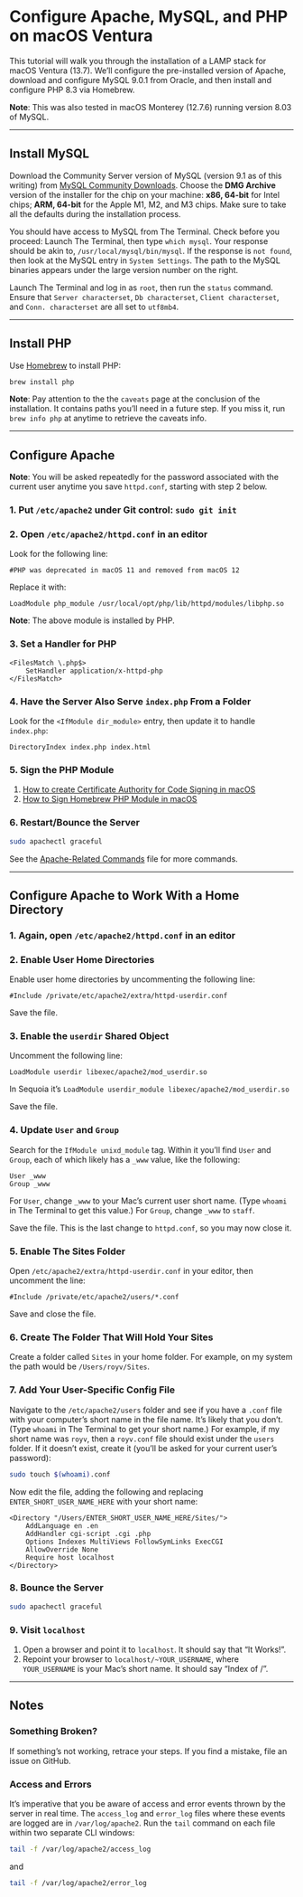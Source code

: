 # Configure Apache, MySQL, and PHP on macOS Ventura

This tutorial will walk you through the installation of a LAMP stack for macOS Ventura (13.7). We’ll configure the pre-installed version of Apache, download and configure MySQL 9.0.1 from Oracle, and then install and configure PHP 8.3 via Homebrew.

**Note**: This was also tested in macOS Monterey (12.7.6) running version 8.03 of MySQL.

---

## Install MySQL

Download the Community Server version of MySQL (version 9.1 as of this writing) from [MySQL Community Downloads](https://dev.mysql.com/downloads/mysql/). Choose the **DMG Archive** version of the installer for the chip on your machine: **x86, 64-bit** for Intel chips; **ARM, 64-bit** for the Apple M1, M2, and M3 chips. Make sure to take all the defaults during the installation process.

You should have access to MySQL from The Terminal. Check before you proceed: Launch The Terminal, then type `which mysql`. Your response should be akin to, `/usr/local/mysql/bin/mysql`. If the response is `not found`, then look at the MySQL entry in `System Settings`. The path to the MySQL binaries appears under the large version number on the right.

Launch The Terminal and log in as `root`, then run the `status` command. Ensure that `Server characterset`, `Db characterset`, `Client characterset`, and `Conn. characterset` are all set to `utf8mb4`.

---

## Install PHP

Use [Homebrew](https://brew.sh/) to install PHP:

```bash
brew install php
```

**Note**: Pay attention to the the `caveats` page at the conclusion of the installation. It contains paths you’ll need in a future step. If you miss it, run `brew info php` at anytime to retrieve the caveats info.

---

## Configure Apache

**Note**: You will be asked repeatedly for the password associated with the current user anytime you save `httpd.conf`, starting with step 2 below.

### 1. Put `/etc/apache2` under Git control: `sudo git init`

### 2. Open `/etc/apache2/httpd.conf` in an editor

Look for the following line:

```apacheconf
#PHP was deprecated in macOS 11 and removed from macOS 12
```

Replace it with:

```apacheconf
LoadModule php_module /usr/local/opt/php/lib/httpd/modules/libphp.so
```

**Note**: The above module is installed by PHP.

### 3. Set a Handler for PHP

```apacheconf
<FilesMatch \.php$>
    SetHandler application/x-httpd-php
</FilesMatch>
```

### 4. Have the Server Also Serve `index.php` From a Folder

Look for the `<IfModule dir_module>` entry, then update it to handle `index.php`:

```apacheconf
DirectoryIndex index.php index.html
```

### 5. Sign the PHP Module

1. [How to create Certificate Authority for Code Signing in macOS](https://www.simplified.guide/macos/keychain-ca-code-signing-create)
2. [How to Sign Homebrew PHP Module in macOS](https://www.simplified.guide/macos/apache-php-homebrew-codesign)

### 6. Restart/Bounce the Server

```bash
sudo apachectl graceful
```

See the [Apache-Related Commands](some-apache-commands.md) file for more commands.

---

## Configure Apache to Work With a Home Directory

### 1. Again, open `/etc/apache2/httpd.conf` in an editor

### 2. Enable User Home Directories

Enable user home directories by uncommenting the following line:

```apacheconf
#Include /private/etc/apache2/extra/httpd-userdir.conf
```

Save the file.

### 3. Enable the `userdir` Shared Object

Uncomment the following line:

```apacheconf
LoadModule userdir libexec/apache2/mod_userdir.so
```

In Sequoia it’s `LoadModule userdir_module libexec/apache2/mod_userdir.so`

Save the file.

### 4. Update `User` and `Group`

Search for the `IfModule unixd_module` tag. Within it you’ll find `User` and `Group`, each of which likely has a `_www` value, like the following:

```apacheconf
User _www
Group _www
```

For `User`, change `_www` to your Mac’s current user short name. (Type `whoami` in The Terminal to get this value.) For `Group`, change `_www` to `staff`.

Save the file. This is the last change to `httpd.conf`, so you may now close it.

### 5. Enable The Sites Folder

Open `/etc/apache2/extra/httpd-userdir.conf` in your editor, then uncomment the
line:

```apacheconf
#Include /private/etc/apache2/users/*.conf
```

Save and close the file.

### 6. Create The Folder That Will Hold Your Sites

Create a folder called `Sites` in your home folder. For example, on my system
the path would be `/Users/royv/Sites`.

### 7. Add Your User-Specific Config File

Navigate to the `/etc/apache2/users` folder and see if you have a `.conf` file with your computer’s short name in the file name. It’s likely that you don’t. (Type `whoami` in The Terminal to get your short name.) For example, if my short name was `royv`, then a `royv.conf` file should exist under the `users` folder. If it doesn’t exist, create it (you’ll be asked for your current user’s password):

```bash
sudo touch $(whoami).conf
```

Now edit the file, adding the following and replacing `ENTER_SHORT_USER_NAME_HERE` with your short name:

```apacheconf
<Directory "/Users/ENTER_SHORT_USER_NAME_HERE/Sites/">
    AddLanguage en .en
    AddHandler cgi-script .cgi .php
    Options Indexes MultiViews FollowSymLinks ExecCGI
    AllowOverride None
    Require host localhost
</Directory>
```

### 8. Bounce the Server

```bash
sudo apachectl graceful
```

### 9. Visit `localhost`

1. Open a browser and point it to `localhost`. It should say that “It Works!”.
2. Repoint your browser to `localhost/~YOUR_USERNAME`, where `YOUR_USERNAME` is your Mac’s short name. It should say “Index of /”.

---

## Notes

### Something Broken?

If something’s not working, retrace your steps. If you find a mistake, file an issue on GitHub.

### Access and Errors

It’s imperative that you be aware of access and error events thrown by the server in real time. The `access_log` and `error_log` files where these events are logged are in `/var/log/apache2`. Run the `tail` command on each file within two separate CLI windows:

```bash
tail -f /var/log/apache2/access_log
```

and

```bash
tail -f /var/log/apache2/error_log
```
